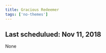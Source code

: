 ```yaml
---
title: Gracious Redeemer
tags: ['no-themes']
---
```


## Last schedulued: Nov 11, 2018          

None
